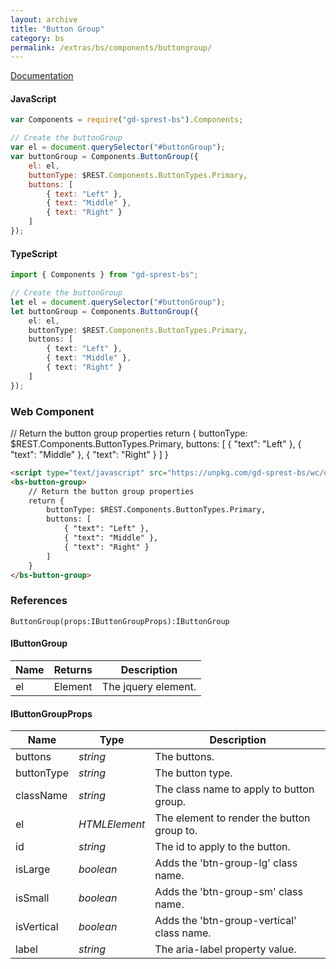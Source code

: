 ```yaml
---
layout: archive
title: "Button Group"
category: bs
permalink: /extras/bs/components/buttongroup/
---
```

[Documentation](https://getbootstrap.com/docs/4.4/components/button-group)

<div id="buttonGroupDemo"></div>

#### JavaScript
```js
var Components = require("gd-sprest-bs").Components;

// Create the buttonGroup
var el = document.querySelector("#buttonGroup");
var buttonGroup = Components.ButtonGroup({
    el: el,
    buttonType: $REST.Components.ButtonTypes.Primary,
    buttons: [
        { text: "Left" },
        { text: "Middle" },
        { text: "Right" }
    ]
});
```

#### TypeScript

```ts
import { Components } from "gd-sprest-bs";

// Create the buttonGroup
let el = document.querySelector("#buttonGroup");
let buttonGroup = Components.ButtonGroup({
    el: el,
    buttonType: $REST.Components.ButtonTypes.Primary,
    buttons: [
        { text: "Left" },
        { text: "Middle" },
        { text: "Right" }
    ]
});
```

### Web Component

<bs-button-group>
    // Return the button group properties
    return {
        buttonType: $REST.Components.ButtonTypes.Primary,
        buttons: [
            { "text": "Left" },
            { "text": "Middle" },
            { "text": "Right" }
        ]
    }
</bs-button-group>

```html
<script type="text/javascript" src="https://unpkg.com/gd-sprest-bs/wc/dist/gd-sprest-bs.js"></script>
<bs-button-group>
    // Return the button group properties
    return {
        buttonType: $REST.Components.ButtonTypes.Primary,
        buttons: [
            { "text": "Left" },
            { "text": "Middle" },
            { "text": "Right" }
        ]
    }
</bs-button-group>
```

### References

```
ButtonGroup(props:IButtonGroupProps):IButtonGroup
```

#### IButtonGroup

| Name | Returns | Description |
| --- | --- | --- |
| el | Element | The jquery element. |

#### IButtonGroupProps

| Name | Type | Description |
| --- | --- | --- |
| buttons | _string_ | The buttons. |
| buttonType | _string_ | The button type. |
| className | _string_ | The class name to apply to button group. |
| el | _HTMLElement_ | The element to render the button group to. |
| id | _string_ | The id to apply to the button.
| isLarge | _boolean_ | Adds the 'btn-group-lg' class name. |
| isSmall | _boolean_ | Adds the 'btn-group-sm' class name. |
| isVertical | _boolean_ | Adds the 'btn-group-vertical' class name. |
| label | _string_ | The aria-label property value. |

<script type="text/javascript" src="https://unpkg.com/gd-sprest-bs/wc/dist/gd-sprest-bs.js"></script>
<script type="text/javascript">
    // Wait for the window to be loaded
    window.addEventListener("load", function() {
        // See if a buttonGroup exists
        var buttonGroup = document.querySelector("#buttonGroupDemo");
        if(buttonGroup) {
            // Render the buttonGroup
            $REST.Components.ButtonGroup({
                el: buttonGroup,
                buttonType: $REST.Components.ButtonTypes.Primary,
                buttons: [
                    { text: "Left" },
                    { text: "Middle" },
                    { text: "Right" }
                ]
            });
        }
    });
</script>